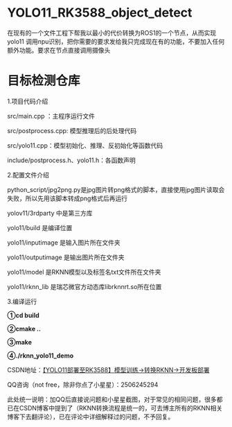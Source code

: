 # YOLO11_RK3588_object_detect 
在现有的一个文件工程下帮我以最小的代价转换为ROS1的一个节点，从而实现yolo11 调用npu识别，把你需要的要求发给我只完成现在有的功能，不要加入任何额外功能。要求在节点直接调用摄像头
# **目标检测仓库**

1.项目代码介绍

src/main.cpp ：主程序运行文件

src/postprocess.cpp: 模型推理后的后处理代码

src/yolo11.cpp：模型初始化、推理、反初始化等函数代码

include/postprocess.h、yolo11.h：各函数声明

2.配置文件介绍

python_script/jpg2png.py是jpg图片转png格式的脚本，直接使用jpg图片读取会失败，所以先用该脚本转成png格式后再运行

yolov11/3rdparty 中是第三方库

yolo11/build 是编译位置

yolo11/inputimage 是输入图片所在文件夹

yolo11/outputimage 是输出图片所在文件夹

yolo11/model 是RKNN模型以及标签名txt文件所在文件夹

yolo11/rknn_lib 是瑞芯微官方动态库librknnrt.so所在位置

3.编译运行

**①cd build**

**②cmake ..**

**③make**

**④./rknn_yolo11_demo**





CSDN地址：[【YOLO11部署至RK3588】模型训练→转换RKNN→开发板部署](https://blog.csdn.net/A_l_b_ert/article/details/143814080?spm=1001.2014.3001.5501)


QQ咨询（not free，除非你点了小星星）：2506245294

此处统一说明：加QQ后直接说问题和小星星截图，对于常见的相同问题，很多都已在CSDN博客中提到了（RKNN转换流程是统一的，可去博主所有的RKNN相关博客下去翻评论），已在评论中详细解释过的问题，不予回复。
